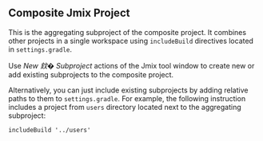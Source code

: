 ## Composite Jmix Project

This is the aggregating subproject of the composite project. It combines other projects in a single workspace using `includeBuild` directives located in `settings.gradle`.

Use *New 鈫� Subproject* actions of the Jmix tool window to create new or add existing subprojects to the composite project.

Alternatively, you can just include existing subprojects by adding relative paths to them to `settings.gradle`. For example, the following instruction includes a project from `users` directory located next to the aggregating subproject:

```
includeBuild '../users'
```

